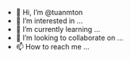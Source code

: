 - 👋 Hi, I’m @tuanmton
- 👀 I’m interested in ...
- 🌱 I’m currently learning ...
- 💞️ I’m looking to collaborate on ...
- 📫 How to reach me ...

<!---
tuanmton/tuanmton is a ✨ special ✨ repository because its `README.md` (this file) appears on your GitHub profile.
You can click the Preview link to take a look at your changes.
--->
